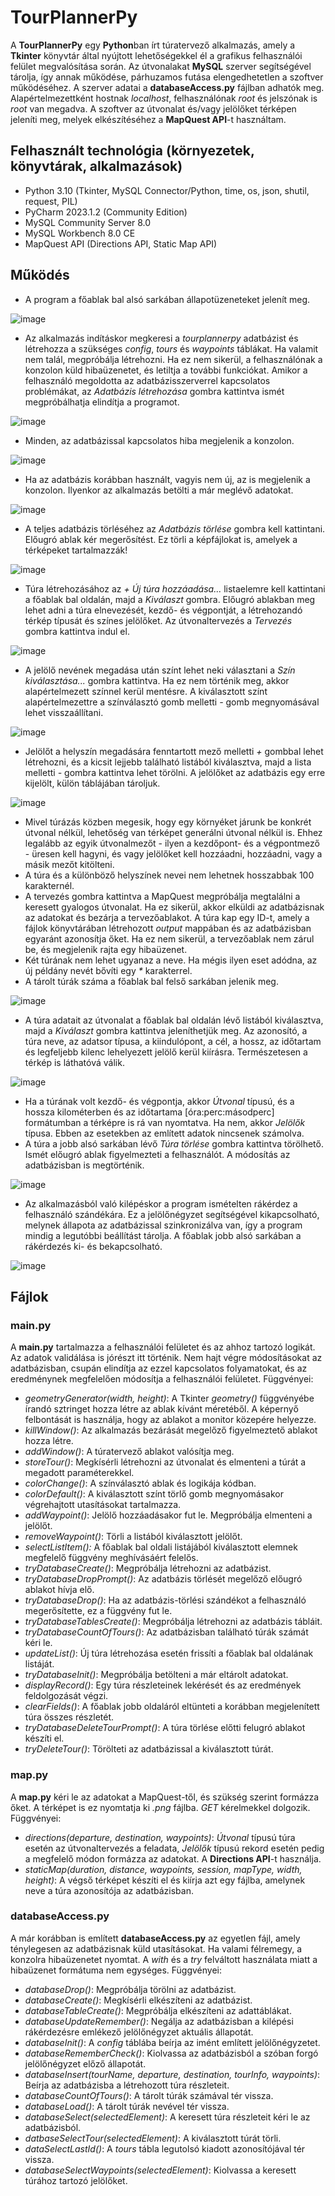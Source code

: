 # TourPlannerPy

A **TourPlannerPy** egy **Python**ban írt túratervező alkalmazás, amely a **Tkinter** könyvtár által nyújtott lehetőségekkel él a grafikus felhasználói felület megvalósítása során. Az útvonalakat **MySQL** szerver segítségével tárolja, így annak működése, párhuzamos futása elengedhetetlen a szoftver működéséhez. A szerver adatai a **databaseAccess.py** fájlban adhatók meg. Alapértelmezettként hostnak *localhost*, felhasználónak *root* és jelszónak is *root* van megadva. A szoftver az útvonalat és/vagy jelölőket térképen jeleníti meg, melyek elkészítéséhez a **MapQuest API**-t használtam.

## Felhasznált technológia (környezetek, könyvtárak, alkalmazások)
- Python 3.10 (Tkinter, MySQL Connector/Python, time, os, json, shutil, request, PIL)
- PyCharm 2023.1.2 (Community Edition)
- MySQL Community Server 8.0
- MySQL Workbench 8.0 CE
- MapQuest API (Directions API, Static Map API)

## Működés
- A program a főablak bal alsó sarkában állapotüzeneteket jelenít meg.

![image](https://github.com/magocsil/TourPlannerPy/assets/40305206/3a5848ed-a0f7-4b93-b1ab-e33a40ffc1ec)
- Az alkalmazás indításkor megkeresi a *tourplannerpy* adatbázist és létrehozza a szükséges *config*, *tours* és *waypoints* táblákat. Ha valamit nem talál, megpróbálja létrehozni. Ha ez nem sikerül, a felhasználónak a konzolon küld hibaüzenetet, és letiltja a további funkciókat. Amikor a felhasználó megoldotta az adatbázisszerverrel kapcsolatos problémákat, az *Adatbázis létrehozása* gombra kattintva ismét megpróbálhatja elindítja a programot.

![image](https://github.com/magocsil/TourPlannerPy/assets/40305206/ff18e237-ec21-4285-b52b-a4dbf6eb5acf)
- Minden, az adatbázissal kapcsolatos hiba megjelenik a konzolon.

![image](https://github.com/magocsil/TourPlannerPy/assets/40305206/53454eb3-bc64-4205-b9e7-90a435414498)
- Ha az adatbázis korábban használt, vagyis nem új, az is megjelenik a konzolon. Ilyenkor az alkalmazás betölti a már meglévő adatokat.

![image](https://github.com/magocsil/TourPlannerPy/assets/40305206/a9f4e60d-8c97-4a0b-bff4-2d1b58523e27)
- A teljes adatbázis törléséhez az *Adatbázis törlése* gombra kell kattintani. Előugró ablak kér megerősítést. Ez törli a képfájlokat is, amelyek a térképeket tartalmazzák!

![image](https://github.com/magocsil/TourPlannerPy/assets/40305206/386d3c4b-a6b5-4750-a40d-d5e960e2cb01)
- Túra létrehozásához az *+ Új túra hozzáadása...* listaelemre kell kattintani a főablak bal oldalán, majd a *Kiválaszt* gombra. Előugró ablakban meg lehet adni a túra elnevezését, kezdő- és végpontját, a létrehozandó térkép típusát és színes jelölőket. Az útvonaltervezés a *Tervezés* gombra kattintva indul el.

![image](https://github.com/magocsil/TourPlannerPy/assets/40305206/dc626443-ac5a-4a52-9e67-ade85b084635)
- A jelölő nevének megadása után színt lehet neki választani a *Szín kiválasztása...* gombra kattintva. Ha ez nem történik meg, akkor alapértelmezett színnel kerül mentésre. A kiválasztott színt alapértelmezettre a színválasztó gomb melletti *-* gomb megnyomásával lehet visszaállítani.

![image](https://github.com/magocsil/TourPlannerPy/assets/40305206/c128a4c7-6059-4626-9633-2d6105241911)
- Jelölőt a helyszín megadására fenntartott mező melletti *+* gombbal lehet létrehozni, és a kicsit lejjebb található listából kiválasztva, majd a lista melletti *-* gombra kattintva lehet törölni. A jelölőket az adatbázis egy erre kijelölt, külön táblájában tároljuk.

![image](https://github.com/magocsil/TourPlannerPy/assets/40305206/bf0432f9-43fd-4429-9597-38130e5be8d3)
- Mivel túrázás közben megesik, hogy egy környéket járunk be konkrét útvonal nélkül, lehetőség van térképet generálni útvonal nélkül is. Ehhez legalább az egyik útvonalmezőt - ilyen a kezdőpont- és a végpontmező - üresen kell hagyni, és vagy jelölőket kell hozzáadni, hozzáadni, vagy a másik mezőt kitölteni.
- A túra és a különböző helyszínek nevei nem lehetnek hosszabbak 100 karakternél.
- A tervezés gombra kattintva a MapQuest megpróbálja megtalálni a keresett gyalogos útvonalat. Ha ez sikerül, akkor elküldi az adatbázisnak az adatokat és bezárja a tervezőablakot. A túra kap egy ID-t, amely a fájlok könyvtárában létrehozott *output* mappában és az adatbázisban egyaránt azonosítja őket. Ha ez nem sikerül, a tervezőablak nem zárul be, és megjelenik rajta egy hibaüzenet.
- Két túrának nem lehet ugyanaz a neve. Ha mégis ilyen eset adódna, az új példány nevét bővíti egy *\** karakterrel.
- A tárolt túrák száma a főablak bal felső sarkában jelenik meg.

![image](https://github.com/magocsil/TourPlannerPy/assets/40305206/201ffb91-2df7-4b2d-a2de-98a720b27089)
- A túra adatait az útvonalat a főablak bal oldalán lévő listából kiválasztva, majd a *Kiválaszt* gombra kattintva jeleníthetjük meg. Az azonosító, a túra neve, az adatsor típusa, a kiindulópont, a cél, a hossz, az időtartam és legfeljebb kilenc lehelyezett jelölő kerül kiírásra. Természetesen a térkép is láthatóvá válik.

![image](https://github.com/magocsil/TourPlannerPy/assets/40305206/ccc958d0-b1b1-4643-91ba-deefaa0d2e2f)
- Ha a túrának volt kezdő- és végpontja, akkor *Útvonal* típusú, és a hossza kilométerben és az időtartama [óra:perc:másodperc] formátumban a térképre is rá van nyomtatva. Ha nem, akkor *Jelölők* típusa. Ebben az esetekben az említett adatok nincsenek számolva.
- A túra a jobb alsó sarkában lévő *Túra törlése* gombra kattintva törölhető. Ismét előugró ablak figyelmezteti a felhasználót. A módosítás az adatbázisban is megtörténik.

![image](https://github.com/magocsil/TourPlannerPy/assets/40305206/a26b7d8b-0e17-4d88-b227-25625d537a91)
- Az alkalmazásból való kilépéskor a program ismételten rákérdez a felhasználó szándékára. Ez a jelölőnégyzet segítségével kikapcsolható, melynek állapota az adatbázissal szinkronizálva van, így a program mindig a legutóbbi beállítást tárolja. A főablak jobb alsó sarkában a rákérdezés ki- és bekapcsolható.

![image](https://github.com/magocsil/TourPlannerPy/assets/40305206/ac2beb22-48d9-4cae-b470-b854983b81b3)

## Fájlok
### main.py
A **main.py** tartalmazza a felhasználói felületet és az ahhoz tartozó logikát. Az adatok validálása is jórészt itt történik. Nem hajt végre módosításokat az adatbázisban, csupán elindítja az ezzel kapcsolatos folyamatokat, és az eredménynek megfelelően módosítja a felhasználói felületet. Függvényei:
- *geometryGenerator(width, height)*: A Tkinter *geometry()* függvényébe írandó sztringet hozza létre az ablak kívánt méretéből. A képernyő felbontását is használja, hogy az ablakot a monitor közepére helyezze.
- *killWindow()*: Az alkalmazás bezárását megelőző figyelmeztető ablakot hozza létre.
- *addWindow()*: A túratervező ablakot valósítja meg.
- *storeTour()*: Megkísérli létrehozni az útvonalat és elmenteni a túrát a megadott paraméterekkel.
- *colorChange()*: A színválasztó ablak és logikája kódban.
- *colorDefault()*: A kiválasztott színt törlő gomb megnyomásakor végrehajtott utasításokat tartalmazza.
- *addWaypoint()*: Jelölő hozzáadásakor fut le. Megpróbálja elmenteni a jelölőt.
- *removeWaypoint()*: Törli a listából kiválasztott jelölőt.
- *selectListItem():* A főablak bal oldali listájából kiválasztott elemnek megfelelő függvény meghívásáért felelős.
- *tryDatabaseCreate()*: Megpróbálja létrehozni az adatbázist.
- *tryDatabaseDropPrompt()*: Az adatbázis törlését megelőző előugró ablakot hívja elő.
- *tryDatabaseDrop()*: Ha az adatbázis-törlési szándékot a felhasználó megerősítette, ez a függvény fut le.
- *tryDatabaseTablesCreate()*: Megpróbálja létrehozni az adatbázis tábláit.
- *tryDatabaseCountOfTours()*: Az adatbázisban található túrák számát kéri le.
- *updateList()*: Új túra létrehozása esetén frissíti a főablak bal oldalának listáját.
- *tryDatabaseInit()*: Megpróbálja betölteni a már eltárolt adatokat.
- *displayRecord()*: Egy túra részleteinek lekérését és az eredmények feldolgozását végzi.
- *clearFields()*: A főablak jobb oldaláról eltünteti a korábban megjelenített túra összes részletét.
- *tryDatabaseDeleteTourPrompt()*: A túra törlése előtti felugró ablakot készíti el.
- *tryDeleteTour()*: Törölteti az adatbázissal a kiválasztott túrát.

### map.py
A **map.py** kéri le az adatokat a MapQuest-től, és szükség szerint formázza őket. A térképet is ez nyomtatja ki *.png* fájlba. *GET* kérelmekkel dolgozik. Függvényei:
- *directions(departure, destination, waypoints)*: *Útvonal* típusú túra esetén az útvonaltervezés a feladata, *Jelölők* típusú rekord esetén pedig a megfelelő módon formázza az adatokat. A **Directions API**-t használja.
- *staticMap(duration, distance, waypoints, session, mapType, width, height)*: A végső térképet készíti el és kiírja azt egy fájlba, amelynek neve a túra azonosítója az adatbázisban.

### databaseAccess.py
A már korábban is említett **databaseAccess.py** az egyetlen fájl, amely ténylegesen az adatbázisnak küld utasításokat. Ha valami félremegy, a konzolra hibaüzenetet nyomtat. A *with* és a *try* felváltott használata miatt a hibaüzenet formátuma nem egységes. Függvényei:
- *databaseDrop()*: Megpróbálja törölni az adatbázist.
- *databaseCreate()*: Megkísérli elkészíteni az adatbázist.
- *databaseTableCreate()*: Megpróbálja elkészíteni az adattáblákat.
- *databaseUpdateRemember()*: Negálja az adatbázisban a kilépési rákérdezésre emlékező jelölőnégyzet aktuális állapotát.
- *databaseInit()*: A *config* táblába beírja az imént említett jelölőnégyzetet.
- *databaseRememberCheck()*: Kiolvassa az adatbázisból a szóban forgó jelölőnégyzet előző állapotát.
- *databaseInsert(tourName, departure, destination, tourInfo, waypoints)*: Beírja az adatbázisba a létrehozott túra részleteit.
- *databaseCountOfTours()*: A tárolt túrák számával tér vissza.
- *databaseLoad()*: A tárolt túrák nevével tér vissza.
- *databaseSelect(selectedElement)*: A keresett túra részleteit kéri le az adatbázisból.
- *datbaseSelectTour(selectedElement)*: A kiválasztott túrát törli.
- *dataSelectLastId()*: A *tours* tábla legutolsó kiadott azonosítójával tér vissza.
- *databaseSelectWaypoints(selectedElement)*: Kiolvassa a keresett túrához tartozó jelölőket.
